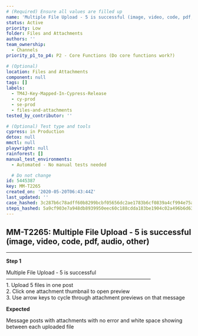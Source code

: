 ```yaml
---
# (Required) Ensure all values are filled up
name: 'Multiple File Upload - 5 is successful (image, video, code, pdf, audio, other)'
status: Active
priority: Low
folder: Files and Attachments
authors: ''
team_ownership:
  - Channels
priority_p1_to_p4: P2 - Core Functions (Do core functions work?)

# (Optional)
location: Files and Attachments
component: null
tags: []
labels:
  - TM4J-Key-Mapped-In-Cypress-Release
  - cy-prod
  - se-prod
  - files-and-attachments
tested_by_contributor: ''

# (Optional) Test type and tools
cypress: in Production
detox: null
mmctl: null
playwright: null
rainforest: []
manual_test_environments:
  - Automated - No manual tests needed

  # Do not change
id: 5445387
key: MM-T2265
created_on: '2020-05-20T06:43:44Z'
last_updated: ''
case_hashed: 3c287b6c78adff60b8299bcbf05656dc2ae1783b6cf0839a4cf994e75a0ad6329aa07f1f56c4cf21c832c8b59ddfefed
steps_hashed: 5a9cf903e7a948db8939950eec60c188cdda183be1904c02a496b6d63022d72a4f514207c5de155dbc0ad1b5cbb58016
---
```


<!-- (Auto-generated) Based on frontmatter's "key" and "name" -->

## MM-T2265: Multiple File Upload - 5 is successful (image, video, code, pdf, audio, other)

---

**Step 1**

Multiple File Upload - 5 is successful\
————————————————————————————\
1\. Upload 5 files in one post\
2\. Click one attachment thumbnail to open preview\
3\. Use arrow keys to cycle through attachment previews on that message

**Expected**

Message posts with attachments with no error and white space showing between each uploaded file
